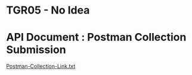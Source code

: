 # TGR05 - No Idea
# API Document : Postman Collection Submission

[Postman-Collection-Link.txt](VDO_URL_Jekcea.txt) <br/>
